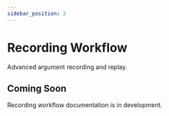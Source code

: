 ```yaml
---
sidebar_position: 2
---
```


# Recording Workflow

Advanced argument recording and replay.

## Coming Soon

Recording workflow documentation is in development.
